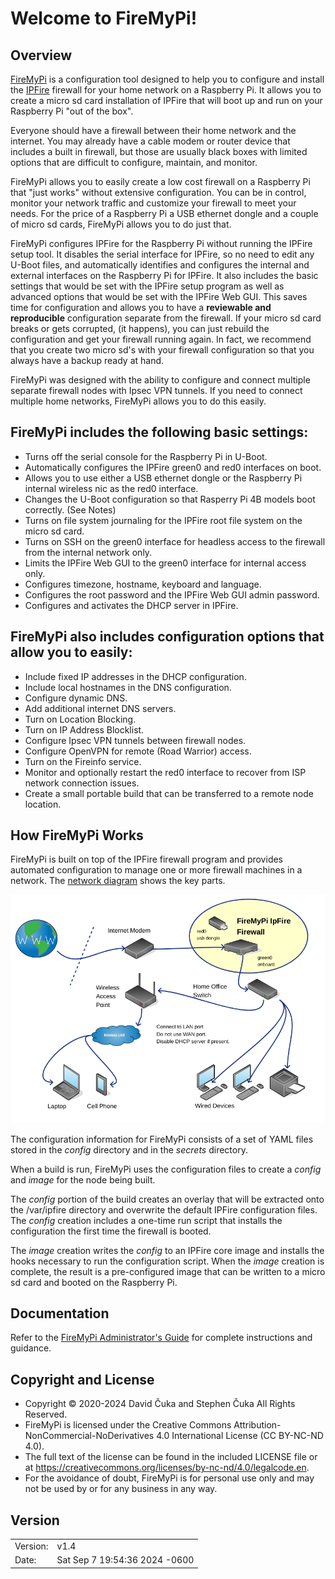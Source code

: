 # Welcome to FireMyPi!

## Overview
[FireMyPi](https://github.com/FireMyPi) is a configuration tool designed to help you to configure and install the [IPFire](https://www.ipfire.org) firewall for your home network on a Raspberry Pi.  It allows you to create a micro sd card installation of IPFire that will boot up and run on your Raspberry Pi "out of the box".

Everyone should have a firewall between their home network and the internet.  You may already have a cable modem or router device that includes a built in firewall, but those are usually black boxes with limited options that are difficult to configure, maintain, and monitor.

FireMyPi allows you to easily create a low cost firewall on a Raspberry Pi that "just works" without extensive configuration.  You can be in control, monitor your network traffic and customize your firewall to meet your needs.  For the price of a Raspberry Pi a USB ethernet dongle and a couple of micro sd cards, FireMyPi allows you to do just that.

FireMyPi configures IPFire for the Raspberry Pi without running the IPFire setup tool.  It disables the serial interface for IPFire, so no need to edit any U-Boot files, and automatically identifies and configures the internal and external interfaces on the Raspberry Pi for IPFire.  It also includes the basic settings that would be set with the IPFire setup program as well as advanced options that would be set with the IPFire Web GUI.  This saves time for configuration and allows you to have a **reviewable and reproducible** configuration separate from the firewall.  If your micro sd card breaks or gets corrupted, (it happens), you can just rebuild the configuration and get your firewall running again.  In fact, we recommend that you create two micro sd's with your firewall configuration so that you always have a backup ready at hand.

FireMyPi was designed with the ability to configure and connect multiple separate firewall nodes with Ipsec VPN tunnels.  If you need to connect multiple home networks, FireMyPi allows you to do this easily.

## FireMyPi includes the following basic settings:

- Turns off the serial console for the Raspberry Pi in U-Boot.
- Automatically configures the IPFire green0 and red0 interfaces on boot.
- Allows you to use either a USB ethernet dongle or the Raspberry Pi
  internal wireless nic as the red0 interface.
- Changes the U-Boot configuration so that Rasperry Pi 4B
  models boot correctly. (See Notes)
- Turns on file system journaling for the IPFire root file system on the
  micro sd card.
- Turns on SSH on the green0 interface for headless access to the firewall
  from the internal network only.
- Limits the IPFire Web GUI to the green0 interface for internal access only.
- Configures timezone, hostname, keyboard and language.
- Configures the root password and the IPFire Web GUI admin password.
- Configures and activates the DHCP server in IPFire.


## FireMyPi also includes configuration options that allow you to easily:

- Include fixed IP addresses in the DHCP configuration.
- Include local hostnames in the DNS configuration.
- Configure dynamic DNS.
- Add additional internet DNS servers.
- Turn on Location Blocking.
- Turn on IP Address Blocklist.
- Configure Ipsec VPN tunnels between firewall nodes.
- Configure OpenVPN for remote (Road Warrior) access.
- Turn on the Fireinfo service.
- Monitor and optionally restart the red0 interface to
  recover from ISP network connection issues.
- Create a small portable build that can be transferred to
  a remote node location.


## How FireMyPi Works

FireMyPi is built on top of the IPFire firewall program and provides automated configuration to manage one or more firewall machines in a network.  The [network diagram](doc/fmp-network-diagram.png) shows the key parts.

![](doc/fmp-network-diagram.png)

The configuration information for FireMyPi consists of a set of YAML files stored in the *config* directory and in the *secrets* directory.

When a build is run, FireMyPi uses the configuration files to create a *config* and *image* for the node being built.

The *config* portion of the build creates an overlay that will be extracted onto the /var/ipfire directory and overwrite the default IPFire configuration files.  The *config* creation includes a one-time run script that installs the configuration the first time the firewall is booted.

The *image* creation writes the *config* to an IPFire core image and installs the hooks necessary to run the configuration script.  When the *image* creation is complete, the result is a pre-configured image that can be written to a micro sd card and booted on the Raspberry Pi.

## Documentation
Refer to the [FireMyPi Administrator's Guide](doc/fmp-admin-guide.html) for complete instructions and guidance.

## Copyright and License
* Copyright © 2020-2024 David Čuka and Stephen Čuka All Rights Reserved.
* FireMyPi is licensed under the Creative Commons Attribution-NonCommercial-NoDerivatives 4.0 International License (CC BY-NC-ND 4.0).
* The full text of the license can be found in the included LICENSE file or at https://creativecommons.org/licenses/by-nc-nd/4.0/legalcode.en.
* For the avoidance of doubt, FireMyPi is for personal use only and may not be used by or for any business in any way.

## Version
|          |       |
| -------- |:----- |
|Version:  |v1.4|
|Date:     |Sat Sep 7 19:54:36 2024 -0600  |

